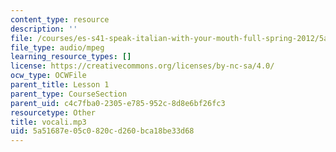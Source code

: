 ```yaml
---
content_type: resource
description: ''
file: /courses/es-s41-speak-italian-with-your-mouth-full-spring-2012/5a51687e05c0820cd260bca18be33d68_vocali.mp3
file_type: audio/mpeg
learning_resource_types: []
license: https://creativecommons.org/licenses/by-nc-sa/4.0/
ocw_type: OCWFile
parent_title: Lesson 1
parent_type: CourseSection
parent_uid: c4c7fba0-2305-e785-952c-8d8e6bf26fc3
resourcetype: Other
title: vocali.mp3
uid: 5a51687e-05c0-820c-d260-bca18be33d68
---
```

